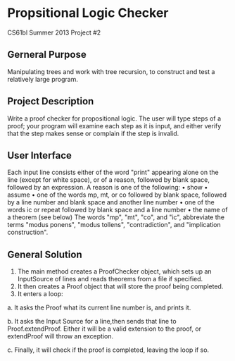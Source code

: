 Propsitional Logic Checker
========
CS61bl Summer 2013 Project #2

Gerneral Purpose
----------
Manipulating trees and work with tree recursion, to construct and test a relatively large program.

Project Description
----------
Write a proof checker for propositional logic. The user will type steps of a proof; your program will examine each step as it is input, and either verify that the step makes sense or complain if the step is invalid.

User Interface
----------
Each input line consists either of the word "print" appearing alone on the line (except for white space), or of a reason, followed by blank space, followed by an expression. A reason is one of the following:
• show
• assume
• one of the words mp, mt, or co followed by blank space, followed by a line number and
blank space and another line number
• one of the words ic or repeat followed by blank space and a line number
• the name of a theorem (see below)
The words "mp", "mt", "co", and "ic", abbreviate the terms "modus ponens", "modus tollens", "contradiction", and "implication construction".

General Solution
----------
1. The main method creates a ProofChecker object, which sets up an InputSource of lines and reads theorems from a file if specified.
2. It then creates a Proof object that will store the proof being completed.
3. It enters a loop:

  a. It asks the Proof what its current line number is, and prints it.
  
  b. It asks the Input Source for a line,then sends that line to Proof.extendProof. Either it will be a valid extension to the proof, or extendProof will throw an exception.
  
  c. Finally, it will check if the proof is completed, leaving the loop if so.
